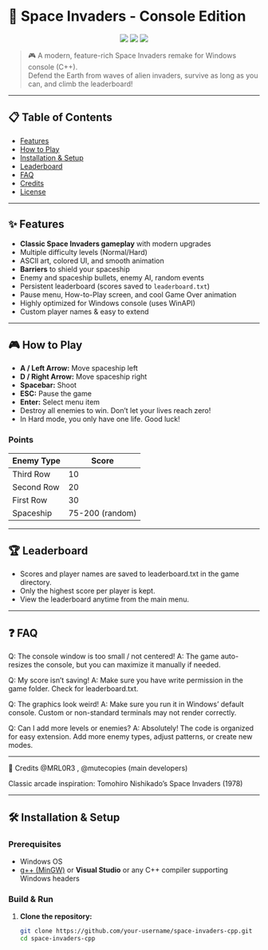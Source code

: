 # 👾 Space Invaders - Console Edition

<p align="center">
  <img src="https://img.shields.io/badge/Platform-Windows%20Console-blue?style=flat-square" />
  <img src="https://img.shields.io/badge/Language-C++-informational?style=flat-square" />
  <img src="https://img.shields.io/badge/Status-Playable-brightgreen?style=flat-square" />
</p>

> 🎮 A modern, feature-rich Space Invaders remake for Windows console (C++).  
> Defend the Earth from waves of alien invaders, survive as long as you can, and climb the leaderboard!

---

## 📋 Table of Contents

- [Features](#-features)
- [How to Play](#-how-to-play)
- [Installation & Setup](#-installation--setup)
- [Leaderboard](#-leaderboard)
- [FAQ](#-faq)
- [Credits](#-credits)
- [License](#-license)

---

## ✨ Features

- **Classic Space Invaders gameplay** with modern upgrades
- Multiple difficulty levels (Normal/Hard)
- ASCII art, colored UI, and smooth animation
- **Barriers** to shield your spaceship
- Enemy and spaceship bullets, enemy AI, random events
- Persistent leaderboard (scores saved to `leaderboard.txt`)
- Pause menu, How-to-Play screen, and cool Game Over animation
- Highly optimized for Windows console (uses WinAPI)
- Custom player names & easy to extend

---


## 🎮 How to Play

- **A / Left Arrow:** Move spaceship left  
- **D / Right Arrow:** Move spaceship right  
- **Spacebar:** Shoot  
- **ESC:** Pause the game  
- **Enter:** Select menu item  
- Destroy all enemies to win. Don’t let your lives reach zero!
- In Hard mode, you only have one life. Good luck!

### Points

| Enemy Type | Score |
|------------|-------|
| Third Row  | 10    |
| Second Row | 20    |
| First Row  | 30    |
| Spaceship  | 75-200 (random) |

---


## 🏆 Leaderboard

- Scores and player names are saved to leaderboard.txt in the game directory.
- Only the highest score per player is kept.
- View the leaderboard anytime from the main menu.

---

## ❓ FAQ
Q: The console window is too small / not centered!
A: The game auto-resizes the console, but you can maximize it manually if needed.

Q: My score isn’t saving!
A: Make sure you have write permission in the game folder. Check for leaderboard.txt.

Q: The graphics look weird!
A: Make sure you run it in Windows’ default console. Custom or non-standard terminals may not render correctly.

Q: Can I add more levels or enemies?
A: Absolutely! The code is organized for easy extension. Add more enemy types, adjust patterns, or create new modes.

---

🙏 Credits
@MRL0R3 , @mutecopies (main developers)

Classic arcade inspiration: Tomohiro Nishikado’s Space Invaders (1978)

---

## 🛠 Installation & Setup

### Prerequisites

- Windows OS
- [g++ (MinGW)](https://www.mingw-w64.org/) or **Visual Studio** or any C++ compiler supporting Windows headers

### Build & Run

1. **Clone the repository:**
   ```bash
   git clone https://github.com/your-username/space-invaders-cpp.git
   cd space-invaders-cpp
